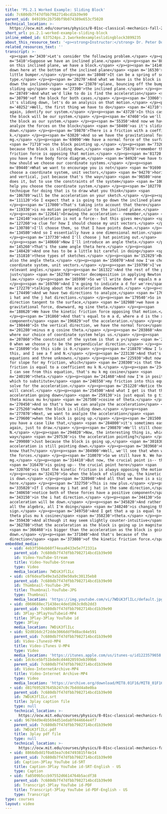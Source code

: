 ```yaml
---
title: 'PS.2.1 Worked Example: Sliding Block'
uid: 7c680db7f47dfbb7982714bcd1b39e90
parent_uid: 049199c2b750bf9b074389e653cf5020
technical_location: >-
  https://ocw.mit.edu/courses/physics/8-01sc-classical-mechanics-fall-2016/week-2-newtons-laws/ps.2.1-worked-example-sliding-block/ps.2.1-worked-example-sliding-block
short_url: ps.2.1-worked-example-sliding-block
inline_embed_id: 637524ps.2.1workedexampleslidingblock3899235
about_this_resource_text: '<p><strong>Instructor:</strong> Dr. Peter Dourmashkin</p>'
related_resources_text: ''
transcript: >-
  <p><span m='3430'>Let's consider the following problem.</span> </p><p><span
  m='5410'>Suppose we have an inclined plane.</span> </p><p><span m='8830'>And
  on this inclined plane, we have a block.</span> </p><p><span m='14140'>And
  down here at the bottom of the inclined plane</span> <span m='16530'>is a
  little bumper.</span> </p><p><span m='18040'>It can be a spring of some
  type.</span> </p><p><span m='20270'>And what we have is the block is sliding
  down the inclined</span> <span m='23870'>plane, bouncing off the bumper, and
  sliding up</span> <span m='27390'>the inclined plane.</span> </p><p><span
  m='28749'>And what we'd like to do is find the acceleration</span> <span
  m='30790'>of the block for both cases.</span> </p><p><span m='33060'>So when
  it's sliding down, let's do an analysis on that motion.</span> </p><p><span
  m='40252'>Well, the first thing we have to do</span> <span m='41710'>is,
  again, identify our system.</span> </p><p><span m='43720'>In this case, just
  the block will be our system.</span> </p><p><span m='47460'>So we'll put in
  the block as our system.</span> </p><p><span m='55350'>And now we have to
  analyze the forces on the block</span> <span m='58400'>as it's sliding
  down.</span> </p><p><span m='59870'>There is a friction with a coefficient mu
  k.</span> </p><p><span m='63820'>And so we have the gravitational force,
  mg.</span> </p><p><span m='69090'>We have a normal force of the surface</span>
  <span m='71710'>on the block pointing up.</span> </p><p><span m='73260'>And
  because the block is sliding down,</span> <span m='75870'>remember that our
  friction force is opposing that motion.</span> </p><p><span m='81720'>Now when
  you have a free body force diagram,</span> <span m='84920'>we have to decide
  how should we choose our coordinate systems.</span> </p><p><span
  m='89440'>What we want to encourage you is not</span> <span m='91690'>to
  choose a coordinate system, unit vectors,</span> <span m='94270'>horizontal
  and vertical, just because that's the way</span> <span m='96580'>one always
  does it, but to use the constraints of the system</span> <span m='100580'>to
  help you choose the coordinate system.</span> </p><p><span m='102770'>Now a
  technique for doing that is to draw what you think</span> <span
  m='106789'>will be the acceleration on your sketch.</span> </p><p><span
  m='111120'>So I expect that a is going to go down the inclined plane.</span>
  </p><p><span m='117000'>That's taking into account that there</span> <span
  m='119330'>is no motion perpendicular to the inclined plane.</span>
  </p><p><span m='122641'>Drawing the acceleration-- remember,</span> <span
  m='124140'>acceleration is not a force-- but this gives me</span> <span
  m='127260'>a clue for how I should choose my unit vectors.</span> </p><p><span
  m='130780'>I'll choose them, so that I have points down.</span> </p><p><span
  m='134580'>And so I essentially have a one dimensional motion.</span>
  </p><p><span m='137730'>And I'll choose j hat pointing out.</span>
  </p><p><span m='140660'>Now I'll introduce an angle theta.</span> </p><p><span
  m='145260'>That's the same angle theta here.</span> </p><p><span
  m='148420'>And one has to be a little bit careful in doing</span> <span
  m='151810'>these types of sketches.</span> </p><p><span m='152829'>But this is
  also the angle theta.</span> </p><p><span m='156070'>And now I've chosen a
  coordinate system, unit vectors.</span> </p><p><span m='159790'>I've indicated
  relevant angles.</span> </p><p><span m='161322'>And the rest of the problem is
  just</span> <span m='162780'>vector decomposition in applying Newton's second
  law.</span> </p><p><span m='165990'>So we'll write down F equals m a.</span>
  </p><p><span m='169700'>And I'm going to indicate a d for we're</span> <span
  m='172270'>talking about the acceleration downwards.</span> </p><p><span
  m='174490'>And we have two directions to analyze,</span> <span m='176920'>the
  i hat and the j hat directions.</span> </p><p><span m='179540'>So in the
  direction tangent to the surface,</span> <span m='182980'>we have a
  gravitational force, downward, mg sine theta.</span> </p><p><span
  m='188620'>We have the kinetic friction force opposing that motion.</span>
  </p><p><span m='191860'>And that's equal to m a d, where a d is the x
  component</span> <span m='196829'>of the acceleration.</span> </p><p><span
  m='198440'>In the vertical direction, we have the normal force</span> <span
  m='201280'>minus m g cosine theta.</span> </p><p><span m='203860'>And here's
  where our choice of coordinate system helps us.</span> </p><p><span
  m='207860'>The constraint of the system is that a y</span> <span m='211630'>is
  0 when we choose y to be the perpendicular direction.</span> </p><p><span
  m='216090'>So this side is 0.</span> </p><p><span m='218870'>Now I look at
  this, and I see a f and N.</span> </p><p><span m='223130'>And that's only two
  equations and three unknowns.</span> </p><p><span m='225930'>But now I have a
  for slope for my friction, which</span> <span m='230300'>is that the kinetic
  friction is equal to a coefficient mu k N.</span> </p><p><span m='234980'>And
  I can see from this equation, that's mu k mg cosine</span> <span
  m='240190'>theta.</span> </p><p><span m='241460'>And now I'm in position in
  which to substitute</span> <span m='246550'>my friction into this equation and
  solve for the acceleration.</span> </p><p><span m='251220'>Notice the mass
  will cancel.</span> </p><p><span m='254500'>And what I get is that the
  acceleration going down</span> <span m='259130'>is just equal to g times sine
  theta minus mu k</span> <span m='267500'>cosine of theta.</span> </p><p><span
  m='270450'>And so that's how we can analyze the acceleration</span> <span
  m='275260'>when the block is sliding down.</span> </p><p><span
  m='277070'>Next, we want to analyze the acceleration</span> <span
  m='279600'>when the block is going up.</span> </p><p><span m='281500'>Now when
  you have a case like that,</span> <span m='284000'>it's sometimes easier,
  again, just to draw.</span> </p><p><span m='290870'>We'll still choose
  N.</span> </p><p><span m='294020'>Now, the interesting thing is, which
  way</span> <span m='297530'>is the acceleration pointing?</span> </p><p><span
  m='299080'>Just because the block is going up,</span> <span m='301830'>the
  acceleration is still pointing down.</span> </p><p><span m='303960'>How do you
  know that?</span> </p><p><span m='304900'>Well, we'll see that when we analyze
  the forces.</span> </p><p><span m='310070'>So we still have N. We have
  mg.</span> </p><p><span m='314410'>But now, the crucial point is-- this</span>
  <span m='316470'>is going up-- the crucial point here</span> <span
  m='320760'>is that the kinetic friction is always opposing the motion.</span>
  </p><p><span m='324170'>So when the block of sliding up, the kinetic friction
  is down.</span> </p><p><span m='328940'>And all that we have is a sign change
  here.</span> </p><p><span m='332750'>This is now plus.</span> </p><p><span
  m='335020'>If I choose my i hat and j hat in the same direction,</span> <span
  m='340650'>notice both of these forces have a positive component</span> <span
  m='343150'>in the i hat direction.</span> </p><p><span m='344130'>So the
  acceleration will be down.</span> </p><p><span m='345820'>And rather than do
  all the algebra, all I'm doing</span> <span m='348240'>is changing the
  sign.</span> </p><p><span m='349750'>And I get that a up is equal to g sign
  theta plus mu k cosine</span> <span m='358230'>theta.</span> </p><p><span
  m='359430'>And although it may seem slightly counter-intuitive</span> <span
  m='362780'>that the acceleration as the block is going up in magnitude</span>
  <span m='366460'>is bigger than the acceleration as the block is going
  down.</span> </p><p><span m='371040'>And that's because of the
  direction</span> <span m='373080'>of the kinetic friction force.</span> </p>
embedded_media:
  - uid: 4eb3f504eb60f74eaa0433e5e7f2331a
    parent_uid: 7c680db7f47dfbb7982714bcd1b39e90
    id: Video-YouTube-Stream
    title: Video-YouTube-Stream
    type: Video
    media_location: 7WDiK3flILc
  - uid: c6f6deafb49e3a52d9e50a9c30135eb8
    parent_uid: 7c680db7f47dfbb7982714bcd1b39e90
    id: Thumbnail-YouTube-JPG
    title: Thumbnail-YouTube-JPG
    type: Thumbnail
    media_location: 'https://img.youtube.com/vi/7WDiK3flILc/default.jpg'
  - uid: d060688ec71438ec4ded1063c0db2dd3
    parent_uid: 7c680db7f47dfbb7982714bcd1b39e90
    id: 3Play-3PlayYouTubeid-MP4
    title: 3Play-3Play YouTube id
    type: 3Play
    media_location: 7WDiK3flILc
  - uid: 92d016dc2f2dde3066ddf9d8ac04e591
    parent_uid: 7c680db7f47dfbb7982714bcd1b39e90
    id: Video-iTunesU-MP4
    title: Video-iTunes U-MP4
    type: Video
    media_location: 'https://itunes.apple.com/us/itunes-u/id1223579658'
  - uid: 1dc6ce5bf51bde8cd44020593eb399b6
    parent_uid: 7c680db7f47dfbb7982714bcd1b39e90
    id: Video-InternetArchive-MP4
    title: Video-Internet Archive-MP4
    type: Video
    media_location: 'https://archive.org/download/MIT8.01F16/MIT8_01F16_W02PS01v01_360p.mp4'
  - uid: d81f695287645b247c0c7bddd4a8e0ba
    parent_uid: 7c680db7f47dfbb7982714bcd1b39e90
    id: 7WDiK3flILc.srt
    title: 3play caption file
    type: null
    technical_location: >-
      https://ocw.mit.edu/courses/physics/8-01sc-classical-mechanics-fall-2016/week-2-newtons-laws/ps.2.1-worked-example-sliding-block/ps.2.1-worked-example-sliding-block/7WDiK3flILc.srt
  - uid: 96784d9e4b5694d51eda8f044664e4f7
    parent_uid: 7c680db7f47dfbb7982714bcd1b39e90
    id: 7WDiK3flILc.pdf
    title: 3play pdf file
    type: null
    technical_location: >-
      https://ocw.mit.edu/courses/physics/8-01sc-classical-mechanics-fall-2016/week-2-newtons-laws/ps.2.1-worked-example-sliding-block/ps.2.1-worked-example-sliding-block/7WDiK3flILc.pdf
  - uid: 8866dbdd1f0a03ea7c047493815f4e14
    parent_uid: 7c680db7f47dfbb7982714bcd1b39e90
    id: Caption-3Play YouTube id-SRT
    title: Caption-3Play YouTube id-SRT-English - US
    type: Caption
  - uid: fa8509b5ccb97552d6614764b5acdf38
    parent_uid: 7c680db7f47dfbb7982714bcd1b39e90
    id: Transcript-3Play YouTube id-PDF
    title: Transcript-3Play YouTube id-PDF-English - US
    type: Transcript
type: courses
layout: video
---
```

